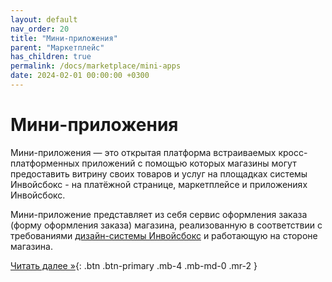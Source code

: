```yaml
---
layout: default
nav_order: 20
title: "Мини-приложения"
parent: "Маркетплейс"
has_children: true
permalink: /docs/marketplace/mini-apps
date: 2024-02-01 00:00:00 +0300
---
```


# Мини-приложения

Мини-приложения — это открытая платформа встраиваемых кросс-платформенных приложений с помощью
которых магазины могут предоставить витрину своих товаров и услуг на площадках системы Инвойсбокс -
на платёжной странице, маркетплейсе и приложениях Инвойсбокс.

Мини-приложение представляет из себя сервис оформления заказа (форму оформления заказа) магазина,
реализованную в соответствии с требованиями [дизайн-системы Инвойсбокс](/docs/design) и работающую
на стороне магазина.


[Читать далее &raquo;](/docs/marketplace/create/){: .btn .btn-primary .mb-4 .mb-md-0 .mr-2 }
